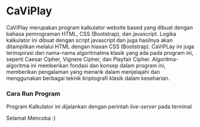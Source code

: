 # CaViPlay

CaViPlay merupakan program kalkulator website based yang dibuat dengan bahasa pemrograman HTML, CSS (Bootstrap), dan javascript. Logika kalkulator ini dibuat dengan script javascript dan juga hasilnya akan ditampilkan melalui HTML dengan hiasan CSS (Bootstrap). CaViPLay ini juga terinspirasi dari nama-nama algoritmatma klasik yang ada pada program ini, seperti Caesar Cipher, Vignere Cipher, dan Playfair Cipher. Algoritma-algoritma ini memberikan fondasi dan konsep dalam program ini, memberikan pengalaman yang menarik dalam menjelajahi dan menggunakan berbagai teknik kriptografi klasik dalam keseharian.

### Cara Run Program

Program Kalkulator ini dijalankan dengan perintah _live-server_ pada terminal

Selamat Mencoba :)
